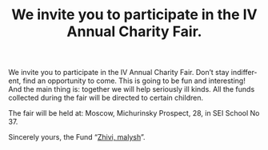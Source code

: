 ﻿---
layout: post

title: We invite you to participate in the IV Annual Charity Fair. 
meta: 30.10.2017
cover_img: 2017.10.30/IV_Annual_Charity_Fair.png
cover_fit: contain

category: news

lang: en
ref: IV_Annual_Charity_Fair
---

We invite you to participate in the IV Annual Charity Fair. 
Don’t stay indifferent, find an opportunity to come.
This is going to be fun and interesting!
And the main thing is: together we will help seriously ill kinds. 
All the funds collected during the fair will be directed to certain children.

The fair will be held at: Moscow, Michurinsky Prospect, 28, in SEI School No 37.

Sincerely yours, the Fund “<a href="https://fondzhivimalysh.ru/" target="_blank">Zhivi, malysh</a>”. 
